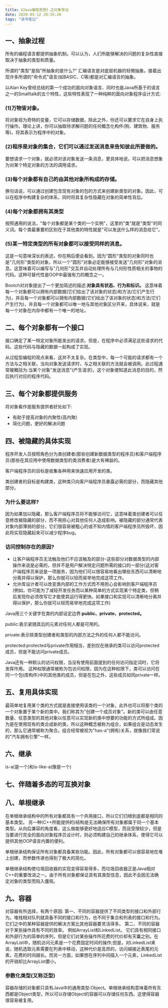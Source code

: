 ```yaml
---
title: 《Java编程思想》之对象导论
date: 2020-05-12 20:35:26
tags: "读书笔记"
---
```


## 一、抽象过程
所有的编程语言都提供抽象机制。可以认为，人们所能够解决的问题的复杂性直接取决于抽象的类型和质量。
<!--more-->
所谓的"类型"是指"所抽象的是什么?"
汇编语言是对底层机器的轻微抽象。接着出现许多所谓的"命令式"语言(如BASIC、C等)都是对汇编语言的抽象。

以Alan Key曾经总结的第一个成功的面向对象语言、同时也是Java所基于的语言之一的Smalltalk的五个特性，这些特性表现了一种纯粹的面向对象程序设计方式:

### (1)万物皆对象。
将对象视为奇特的变量，它可以存储数据，除此之外，你还可以要求它在自身上执行操作。理论上讲，你可以抽取待求解问题的任何概念化构件(狗、建筑物、服务等)，将其表示为程序中的对象。

### (2)程序是对象的集合，它们可以通过发送消息来告知彼此所要做的。
要想请求一个对象，就必须对该对象发送一条消息，更具体地说，可以把消息想象为对某个特定对象的方法的调用请求。

### (3)每个对象都有自己的由其他对象所构成的存储。
换句话说，可以通过创建包含现有对象的包的方式来创建新类型的对象。因此，可以在程序中构建复杂的体系，同时将其复杂性隐藏在对象的简单性背后。

### (4)每个对象都拥有其类型
按照通用的说法，"每个对象都是某个类的一个实例"，这里的"类"就是"类型"的同义词。每个类最重要的区别在于其他类的特性就是"可以发送什么样的消息给它"。

### (5)某一特定类型的所有对象都可以接受同样的消息。
这是一句意味深长的表述，你在稍后便会看到。因为"圆形"类型的对象同时也是"几何形"类型的对象，所以一个"圆形"对象必定能够接受发送"几何形"对象的消息。这意味着可以编写与"几何形"交互并自动处理所有与几何形性质相关的事物的代码。这种可替代性是OOP中最强有力的概念之一。

Bootch对对象提出了一个更加简述的描述:**对象具有状态、行为和标识。**
这意味着每一个对象都可以拥有内部数据(它们给出了该对象的状态)和方法(它们产生行为)，并且每一个对象都可以拥有内部数据(它们给出了该对象的状态)和方法(它们产生行为)，并且每一个对象都可以唯一地与其他对象区分开来，具体说来，就是每一个对象在内存中都有一个唯一的地址。

## 二、每个对象都有一个接口
接口确定了某一特定对象所能发出的请求。但是，在程序中必须满足这些请求的代码。这些代码与隐藏的数据一起构成了实现。

从过程型编程的观点来看，这并不太复杂。在类型中，每一个可能的请求都有一个方法与之相关联，当向对象发送请求时，与之相关联的方法就会被调用。此过程通常被概括为:当某个对象"发送消息"(产生请求)，这个对象便知道此消息的目的，然后执行对应的程序代码。

## 三、每个对象都提供服务
将对象看作是服务提供者好处如下:
- 有助于提高对象的内聚性(高内聚)
- 简化问题，更好的解决问题

## 四、被隐藏的具体实现

程序开发人员按照角色分为类创建者(那些创建新数据类型的程序员)和客户端程序员(那些在其应用中使用数据类型的类消费者)是大有裨益的。

客户端程序员的目标是收集各种用来快速应用开发的类。

类创建者的目标是构建类，这种类只向客户端程序员暴露必需的部分，而隐藏其他部分。


### 为什么要这样?
因为如果加以隐藏，那么客户端程序员将不能够访问它，这意味着类创建者可以任意修改被隐藏的部分，而不用担心对其他任何人造成影响。被隐藏的部分通常代表对象内部薄弱的部分，它们很容易被粗心的或不知内情的客户端程序员所毁坏，因此将实现隐藏起来可以减少程序bug。


### 访问控制存在的原因?
- 让客户端程序员无法触及他们不应该触及的部分-这些部分对数据类型的内部操作来说是必需的，但并不是用户解决特定问题所需的接口的一部分(这对客户端程序员来说是一项服务，因为他们可以很容易地看出哪些东西可以清晰地分离并得以保护，那么你就可以轻而易举地完成这项工作。
- 允许库设计者可以改变类内部的工作方式而不用担心会影响到客户端程序员(例如，你可能为了减轻开发任务而以某种简单的方式实现某个特定类，但稍后发现你必须改写它才能使其运行得更快。如果接口和实现可以清晰地分离并得以保护，那么你就可以轻而易举地完成这项工作)

Java用三个关键字在类的内部设定边界:**public、private、protected。**

public:表示紧随其后的元素对任何人都是可用的。

private:表示除类型创建者和类型的内部方法之外的任何人都不能访问。

protected:protected与private作用相当，差别仅在继承的类可以访问protected成员，但是不能访问private成员。

Java还有一种默认的访问权限，当没有使用前面提到的任何访问指定词时，它将发挥作用。
这种权限通常被称为包访问权限，因为在这种权限下，类可以访问在同一个包(库构件)中的其他类的成员，但是在包之外，这些成员如同private一样。

## 五、复用具体实现
最简单地复用某个类的方式就是直接使用该类的一个对象，此外也可以将那个类的一个对象置于某个新的类中。我们称其为"创建一个成员对象"。新的类可以由任意数量、任意类型的其他对象以任意可以实现新的类中想要的功能的方式所组成。因为是在使用现有的类合成新的类，所以这种概念被称为组合，如果组合是动态发生的，那么它通常被称为聚合。组合经常被视为"has-a"(拥有)关系，就像我们常说的"汽车拥有引擎"一样。



## 六、继承
is-a(是一个)和is-like-a(像是一个)

## 七、伴随着多态的可互换对象

## 八、单根继承
在单根继承结构中的所有对象都具有一个共用接口，所以它们归根到底都是相同的基本类型。
另一种(C++所能提供的)结构是无法确保所有对象都属于同一个基本类型。从向后兼容的角度看，这么做能够更好地适应C模型，而且受限较少，但是当要进行完全的面向对象程序员设计时，则必须构建自己的继承体系，使得它可以提供其他OOP语言内置的便利。

单根继承结构保证所有对象都具备某些功能。因此，所有对象都可以很容易地在堆上创建，而参数传递也得到了极大的简化。

单根继承结构使垃圾回收器的实现变得容易得多，而垃圾回收器正是Java相对C++的重要改进之一。由于所有对象都保证具有其类型信息，因此不会因无法确定对象的类型而陷入僵局。

## 九、容器
对容器有所选择，有两个原因:
第一、不同的容器提供了不同类型的接口和外部行为。堆栈相对队列就具备不同的接口和行为，也不同于集合和列表的接口和行为。它们之中的某种容器提供的解决方案比其他容器要灵活得多。
第二、不同的容器对于某些操作具有不同的效率。
例如ArrayList和LinkedList。
它们具有相同接口和外部行为的简单的序列，但是它们对某些操作所花费的代价却有天囊之别。在ArrayList中，随机访问元素是一个花费固定时间的操作;但是，对LinkedList来说，随机选取元素需要在列表中移动，这种代价是高昂的，访问越接近表尾的元素，花费的时间越长。而另一方面，如果想在序列中间插入一个元素，LinkedList的开销却比ArrayList要小。

### 参数化类型(又称泛型)
容器存储的对象都只具有Java中的通用类型:Object。单根继承结构意味着所有东西都是Object类型，所以可以存储Object的容器可以存储任何东西。这使得容器很容易被复用。